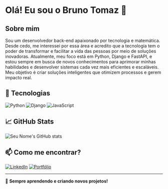 # Olá! Eu sou o Bruno Tomaz 👋

##  Sobre mim
Sou um desenvolvedor back-end apaixonado por tecnologia e matemática. Desde cedo, me interessei por essa área e acredito que a tecnologia tem o poder de transformar e facilitar a vida das pessoas por meio de soluções inovadoras.
Atualmente, meu foco está em Python, Django e FastAPI, e estou sempre em busca de novos conhecimentos para aprimorar minhas habilidades e desenvolver sistemas cada vez mais eficientes e escaláveis. Meu objetivo é criar soluções inteligentes que otimizem processos e gerem impacto real.

## 🚀 Tecnologias  
![Python](https://img.shields.io/badge/Python-3776AB?style=for-the-badge&logo=python&logoColor=white)
![Django](https://img.shields.io/badge/Django-092E20?style=for-the-badge&logo=django&logoColor=white)
![JavaScript](https://img.shields.io/badge/JavaScript-F7DF1E?style=for-the-badge&logo=javascript&logoColor=black)

## 📈 GitHub Stats  
![Seu Nome's GitHub stats](https://github-readme-stats.vercel.app/api?username=seu-usuario&show_icons=true&theme=dark)

## 📫 Como me encontrar?  
[![LinkedIn](https://img.shields.io/badge/LinkedIn-0A66C2?style=for-the-badge&logo=linkedin&logoColor=white)](https://www.linkedin.com/in/seu-usuario/)
[![Portfólio](https://img.shields.io/badge/Portfólio-000?style=for-the-badge&logo=website&logoColor=white)](https://seu-site.com)

---
🚀 **Sempre aprendendo e criando novos projetos!**  
